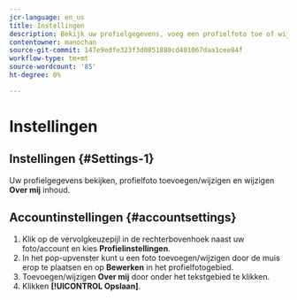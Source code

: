 ```yaml
---
jcr-language: en_us
title: Instellingen
description: Bekijk uw profielgegevens, voeg een profielfoto toe of wijzig deze, en wijzig de inhoud van Over mij.
contentowner: manochan
source-git-commit: 147e9edfe323f3d0851880cd401067daa1cee84f
workflow-type: tm+mt
source-wordcount: '85'
ht-degree: 0%

---
```




# Instellingen

## Instellingen {#Settings-1}

Uw profielgegevens bekijken, profielfoto toevoegen/wijzigen en wijzigen **Over mij** inhoud.

## Accountinstellingen {#accountsettings}

1. Klik op de vervolgkeuzepijl in de rechterbovenhoek naast uw foto/account en kies **Profielinstellingen**.
1. In het pop-upvenster kunt u een foto toevoegen/wijzigen door de muis erop te plaatsen en op **Bewerken** in het profielfotogebied.
1. Toevoegen/wijzigen **Over mij** door onder het tekstgebied te klikken.
1. Klikken **[!UICONTROL Opslaan]**.
